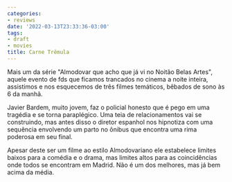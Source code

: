 ```yaml
---
categories:
- reviews
date: '2022-03-13T23:33:36-03:00'
tags:
- draft
- movies
title: Carne Trêmula
---
```


Mais um da série "Almodovar que acho que já vi no Noitão Belas Artes", aquele evento de fds que ficamos trancados no cinema a noite inteira, assistimos e nos esquecemos de três filmes temáticos, bêbados de sono às 6 da manhã.

Javier Bardem, muito jovem, faz o policial honesto que é pego em uma tragédia e se torna paraplégico. Uma teia de relacionamentos vai se construindo, mas antes disso o diretor espanhol nos hipnotiza com uma sequência envolvendo um parto no ônibus que encontra uma rima poderosa em seu final.

Apesar deste ser um filme ao estilo Almodovariano ele estabelece limites baixos para a comédia e o drama, mas limites altos para as coincidências onde todos se encontram em Madrid. Não é um dos melhores, mas já bem acima da média.
